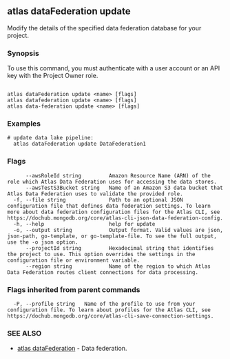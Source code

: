 ## atlas dataFederation update

Modify the details of the specified data federation database for your project.


### Synopsis

To use this command, you must authenticate with a user account or an API key with the Project Owner role.



```

atlas dataFederation update <name> [flags]
atlas datafederation update <name> [flags]
atlas data-federation update <name> [flags]
```

### Examples

```
# update data lake pipeline:
  atlas dataFederation update DataFederation1

```


### Flags

```
      --awsRoleId string         Amazon Resource Name (ARN) of the role which Atlas Data Federation uses for accessing the data stores.
      --awsTestS3Bucket string   Name of an Amazon S3 data bucket that Atlas Data Federation uses to validate the provided role.
  -f, --file string              Path to an optional JSON configuration file that defines data federation settings. To learn more about data federation configuration files for the Atlas CLI, see https://dochub.mongodb.org/core/atlas-cli-json-data-federation-config.
  -h, --help                     help for update
  -o, --output string            Output format. Valid values are json, json-path, go-template, or go-template-file. To see the full output, use the -o json option.
      --projectId string         Hexadecimal string that identifies the project to use. This option overrides the settings in the configuration file or environment variable.
      --region string            Name of the region to which Atlas Data Federation routes client connections for data processing.

```


### Flags inherited from parent commands

```
  -P, --profile string   Name of the profile to use from your configuration file. To learn about profiles for the Atlas CLI, see https://dochub.mongodb.org/core/atlas-cli-save-connection-settings.

```

### SEE ALSO


* [atlas dataFederation](atlas_dataFederation.md)	- Data federation.



